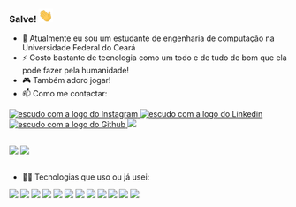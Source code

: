 ### Salve! <img src="https://raw.githubusercontent.com/ABSphreak/ABSphreak/master/gifs/Hi.gif" height=25px/>

<!--
**VicMatteus/VicMatteus** is a ✨ _special_ ✨ repository because its `README.md` (this file) appears on your GitHub profile.
Here are some ideas to get you started:
- 🔭 I’m currently working on ...
- 🌱 I’m currently learning ...
- 👯 I’m looking to collaborate on ...
- 🤔 I’m looking for help with ...
- 💬 Ask me about ...
- 📫 How to reach me: ...
- 😄 Pronouns: ...
- ⚡ Fun fact: ...
-->

- 🌱 Atualmente eu sou um estudante de engenharia de computação na Universidade Federal do Ceará
- ⚡ Gosto bastante de tecnologia como um todo e de tudo de bom que ela pode fazer pela humanidade!
- 🎮 Também adoro jogar!
- 📫 Como me contactar: 
<a href="https://www.instagram.com/v.matteu/"> 
  <img src = "https://img.shields.io/badge/Instagram-E4405F?style=for-the-badge&logo=instagram&logoColor=white" alt="escudo com a logo do Instagram">
</a>
<a href="http://www.linkedin.com/in/vitor-mateus-computer-engineering-stdt"> 
  <img src = "https://img.shields.io/badge/LinkedIn-0077B5?style=for-the-badge&logo=linkedin&logoColor=white" alt="escudo com a logo do Linkedin">
</a>
<a href="http://www.linkedin.com/in/vitor-mateus-computer-engineering-stdt"> 
  <img src = "https://img.shields.io/badge/GitHub-100000?style=for-the-badge&logo=github&logoColor=white" alt="escudo com a logo do Github">
</a>
<a href="https://steamcommunity.com/profiles/76561198153442683/"> 
  <img src = "https://img.shields.io/badge/Steam-000000?style=for-the-badge&logo=steam&logoColor=white">
</a>

<br>

##

<div style="display: inline-block; text-align:center;">
  <img src="https://github-readme-stats.vercel.app/api?username=VicMatteus&theme=tokyonight" height="100px"/>
  <img src="https://github-readme-stats.vercel.app/api/top-langs/?username=VicMatteus&theme=tokyonight&layout=compact&hide=css" height="100px"/>
<!--Ocultei o CSS pois era discrepante devido ao Bootstrap. Apenas um repo com o btstrap pegava cerca de 90% das linguagens mais usadas.-->
</div>

##

 - 👨‍💻 Tecnologias que uso ou já usei:
<section>
<!-- tecnologias que conheço -->
  <img src="https://cdn.jsdelivr.net/gh/devicons/devicon/icons/c/c-original.svg" width="70px"/>

  <img src="https://cdn.jsdelivr.net/gh/devicons/devicon/icons/embeddedc/embeddedc-original.svg" width="60px"/>

  <img src="https://cdn.jsdelivr.net/gh/devicons/devicon/icons/java/java-original.svg" width="60px"/>

  <img src="https://cdn.jsdelivr.net/gh/devicons/devicon/icons/python/python-original-wordmark.svg" width="60px"/>
  
  <img src="https://cdn.jsdelivr.net/gh/devicons/devicon/icons/jupyter/jupyter-original-wordmark.svg" width="60px"/>

<!-- GIT -->
  <img src="https://cdn.jsdelivr.net/gh/devicons/devicon/icons/git/git-original.svg" width="60px"/>

  <img src="https://cdn.icon-icons.com/icons2/2351/PNG/512/logo_github_icon_143196.png" width="60px"/>

<!-- WEB -->
  <img src="https://cdn.jsdelivr.net/gh/devicons/devicon/icons/html5/html5-original.svg" width="60px"/>

  <img src="https://cdn.jsdelivr.net/gh/devicons/devicon/icons/css3/css3-original.svg" width="60px"/>
  
  <img src="https://cdn.jsdelivr.net/gh/devicons/devicon/icons/bootstrap/bootstrap-plain-wordmark.svg" width="60px" />

  <img src="https://cdn.jsdelivr.net/gh/devicons/devicon/icons/javascript/javascript-original.svg" width="60px"/>

<!-- TESTES -->
  <img src="https://cdn.jsdelivr.net/gh/devicons/devicon/icons/jira/jira-original.svg" width="60px"/>

</section>
